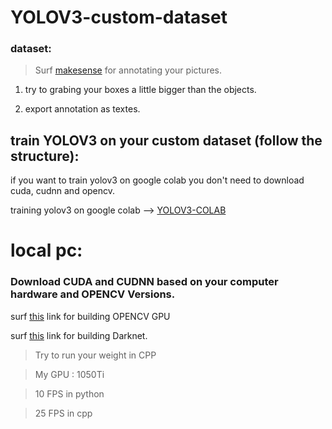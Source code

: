 # YOLOV3-custom-dataset

### dataset:

>Surf [makesense](https://www.makesense.ai/) for annotating your pictures.

1. try to grabing your boxes a little bigger than the objects.

1. export annotation as textes.


## train YOLOV3 on your custom dataset (follow the structure):

if you want to train yolov3 on google colab you don't need to download cuda, cudnn and opencv.

training yolov3 on google colab --> [YOLOV3-COLAB](https://www.youtube.com/watch?v=DLngCtsG3bk&t=1323s)

# local pc: 

### Download CUDA and CUDNN based on your computer hardware and OPENCV Versions.
surf [this](https://www.youtube.com/watch?v=HsuKxjQhFU0&t=719s) link for building OPENCV GPU


surf [this](https://www.youtube.com/watch?v=saDipJR14Lc&t=572s) link for building Darknet.

>Try to run your weight in CPP 

> My GPU : 1050Ti

>10 FPS in python

>25 FPS in cpp 





























